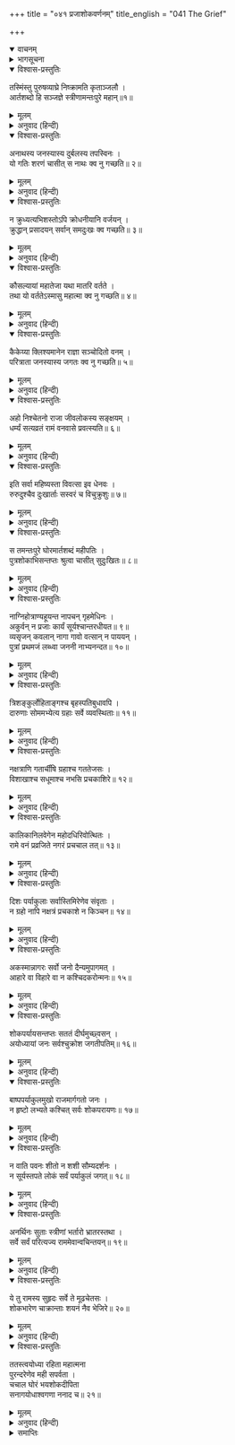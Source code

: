 +++
title = "०४१ प्रजाशोकवर्णनम्"
title_english = "041 The Grief"

+++
<details open><summary>वाचनम्</summary>
<div caption="श्रीराम-हरिसीताराममूर्ति-घनपाठिभ्यां वचनम्" class="audioEmbed" src="https://archive.org/download/Ramayana-recitation-Sriram-harisItArAmamUrti-Ghanapaati-v2/Kanda_2/Kanda_2_AYK-041-Praja_Shoka_Varnanam.mp3"></div>
</details>

<details><summary>भागसूचना</summary>

41. श्रीरामके वनगमनसे रनवासकी स्त्रियोंका विलाप तथा नगरनिवासियोंकी शोकाकुल अवस्था
</details>

<details open><summary>विश्वास-प्रस्तुतिः</summary>

तस्मिंस्तु पुरुषव्याघ्रे निष्क्रामति कृताञ्जलौ ।  
आर्तशब्दो हि सञ्जज्ञे स्त्रीणामन्तःपुरे महान्॥१॥
</details>

<details><summary>मूलम्</summary>

तस्मिंस्तु पुरुषव्याघ्रे निष्क्रामति कृताञ्जलौ ।  
आर्तशब्दो हि सञ्जज्ञे स्त्रीणामन्तःपुरे महान्॥१॥
</details>

<details><summary>अनुवाद (हिन्दी)</summary>

पुरुषसिंह श्रीरामने माताओंसहित पिताके लिये दूरसे ही हाथ जोड़ रखे थे, उसी अवस्थामें जब वे रथद्वारा नगरसे बाहर निकलने लगे, उस समय रनवासकी रानियोंमें बड़ा हाहाकार मच गया॥ १॥
</details>

<details open><summary>विश्वास-प्रस्तुतिः</summary>

अनाथस्य जनस्यास्य दुर्बलस्य तपस्विनः ।  
यो गतिः शरणं चासीत् स नाथः क्व नु गच्छति॥ २॥
</details>

<details><summary>मूलम्</summary>

अनाथस्य जनस्यास्य दुर्बलस्य तपस्विनः ।  
यो गतिः शरणं चासीत् स नाथः क्व नु गच्छति॥ २॥
</details>

<details><summary>अनुवाद (हिन्दी)</summary>

वे रोती हुई कहने लगीं—‘हाय! जो हम अनाथ, दुर्बल और शोचनीय जनोंकी गति (सब सुखोंकी प्राप्ति करानेवाले) और शरण (समस्त आपत्तियोंसे रक्षा करनेवाले) थे, वे हमारे नाथ (मनोरथ पूर्ण करनेवाले) श्रीराम कहाँ चले जा रहे हैं?॥ २॥
</details>

<details open><summary>विश्वास-प्रस्तुतिः</summary>

न क्रुध्यत्यभिशस्तोऽपि क्रोधनीयानि वर्जयन् ।  
क्रुद्धान् प्रसादयन् सर्वान् समदुःखः क्व गच्छति॥ ३॥
</details>

<details><summary>मूलम्</summary>

न क्रुध्यत्यभिशस्तोऽपि क्रोधनीयानि वर्जयन् ।  
क्रुद्धान् प्रसादयन् सर्वान् समदुःखः क्व गच्छति॥ ३॥
</details>

<details><summary>अनुवाद (हिन्दी)</summary>

‘जो किसीके द्वारा झूठा कलंक लगाये जानेपर भी क्रोध नहीं करते थे, क्रोध दिलानेवाली बातें नहीं कहते थे और रूठे हुए सभी लोगोंको मनाकर प्रसन्न कर लेते थे, वे दूसरोंके दुःखमें समवेदना प्रकट करनेवाले राम कहाँ जा रहे हैं?॥ ३॥
</details>

<details open><summary>विश्वास-प्रस्तुतिः</summary>

कौसल्यायां महातेजा यथा मातरि वर्तते ।  
तथा यो वर्ततेऽस्मासु महात्मा क्व नु गच्छति॥ ४॥
</details>

<details><summary>मूलम्</summary>

कौसल्यायां महातेजा यथा मातरि वर्तते ।  
तथा यो वर्ततेऽस्मासु महात्मा क्व नु गच्छति॥ ४॥
</details>

<details><summary>अनुवाद (हिन्दी)</summary>

‘जो महातेजस्वी महात्मा श्रीराम अपनी माता कौसल्याके साथ जैसा बर्ताव करते थे, वैसा ही बर्ताव हमारे साथ भी करते थे, वे कहाँ चले जा रहे हैं?॥ ४॥
</details>

<details open><summary>विश्वास-प्रस्तुतिः</summary>

कैकेय्या क्लिश्यमानेन राज्ञा सञ्चोदितो वनम् ।  
परित्राता जनस्यास्य जगतः क्व नु गच्छति॥ ५॥
</details>

<details><summary>मूलम्</summary>

कैकेय्या क्लिश्यमानेन राज्ञा सञ्चोदितो वनम् ।  
परित्राता जनस्यास्य जगतः क्व नु गच्छति॥ ५॥
</details>

<details><summary>अनुवाद (हिन्दी)</summary>

‘कैकेयीके द्वारा क्लेशमें डाले गये महाराजके वन जानेके लिये कहनेपर हमलोगोंकी अथवा समस्त जगत् की रक्षा करनेवाले श्रीरघुवीर कहाँ चले जा रहे हैं?॥ ५॥
</details>

<details open><summary>विश्वास-प्रस्तुतिः</summary>

अहो निश्चेतनो राजा जीवलोकस्य सङ्क्षयम् ।  
धर्म्यं सत्यव्रतं रामं वनवासे प्रवत्स्यति॥ ६॥
</details>

<details><summary>मूलम्</summary>

अहो निश्चेतनो राजा जीवलोकस्य सङ्क्षयम् ।  
धर्म्यं सत्यव्रतं रामं वनवासे प्रवत्स्यति॥ ६॥
</details>

<details><summary>अनुवाद (हिन्दी)</summary>

‘अहो! ये राजा बड़े बुद्धिहीन हैं, जो कि जीव-जगत् के आश्रयभूत, धर्मपरायण, सत्यव्रती श्रीरामको वनवासके लिये देश निकाला दे रहे हैं’॥ ६॥
</details>

<details open><summary>विश्वास-प्रस्तुतिः</summary>

इति सर्वा महिष्यस्ता विवत्सा इव धेनवः ।  
रुरुदुश्चैव दुःखार्ताः सस्वरं च विचुक्रुशुः॥ ७॥
</details>

<details><summary>मूलम्</summary>

इति सर्वा महिष्यस्ता विवत्सा इव धेनवः ।  
रुरुदुश्चैव दुःखार्ताः सस्वरं च विचुक्रुशुः॥ ७॥
</details>

<details><summary>अनुवाद (हिन्दी)</summary>

इस प्रकार वे सब-की-सब रानियाँ बछड़ोंसे बिछुड़ी हुई गौओंकी तरह दुःखसे आर्त होकर रोने और उच्चस्वरसे क्रन्दन करने लगीं॥ ७॥
</details>

<details open><summary>विश्वास-प्रस्तुतिः</summary>

स तमन्तःपुरे घोरमार्तशब्दं महीपतिः ।  
पुत्रशोकाभिसन्तप्तः श्रुत्वा चासीत् सुदुःखितः॥ ८॥
</details>

<details><summary>मूलम्</summary>

स तमन्तःपुरे घोरमार्तशब्दं महीपतिः ।  
पुत्रशोकाभिसन्तप्तः श्रुत्वा चासीत् सुदुःखितः॥ ८॥
</details>

<details><summary>अनुवाद (हिन्दी)</summary>

अन्तःपुरमें वह घोर आर्तनाद सुनकर पुत्रशोकसे संतप्त हुए महाराज दशरथ बहुत दुःखी हो गये॥ ८॥
</details>

<details open><summary>विश्वास-प्रस्तुतिः</summary>

नाग्निहोत्राण्यहूयन्त नापचन् गृहमेधिनः ।  
अकुर्वन् न प्रजाः कार्यं सूर्यश्चान्तरधीयत॥ ९॥  
व्यसृजन् कवलान् नागा गावो वत्सान् न पाययन् ।  
पुत्रां प्रथमजं लब्ध्वा जननी नाभ्यनन्दत॥ १०॥
</details>

<details><summary>मूलम्</summary>

नाग्निहोत्राण्यहूयन्त नापचन् गृहमेधिनः ।  
अकुर्वन् न प्रजाः कार्यं सूर्यश्चान्तरधीयत॥ ९॥  
व्यसृजन् कवलान् नागा गावो वत्सान् न पाययन् ।  
पुत्रां प्रथमजं लब्ध्वा जननी नाभ्यनन्दत॥ १०॥
</details>

<details><summary>अनुवाद (हिन्दी)</summary>

उस दिन अग्निहोत्र बंद हो गया, गृहस्थोंके घर भोजन नहीं बना, प्रजाओंने कोई काम नहीं किया, सूर्यदेव अस्ताचलको चले गये, हाथियोंने मुँहमें लिया हुआ चारा छोड़ दिया, गौओंने बछड़ोंको दूध नहीं पिलाया और पहले-पहल पुत्रको जन्म देकर भी कोई माता प्रसन्न नहीं हुई॥ ९-१०॥
</details>

<details open><summary>विश्वास-प्रस्तुतिः</summary>

त्रिशङ्कुर्लोहिताङ्गश्च बृहस्पतिबुधावपि ।  
दारुणाः सोममभ्येत्य ग्रहाः सर्वे व्यवस्थिताः॥ ११॥
</details>

<details><summary>मूलम्</summary>

त्रिशङ्कुर्लोहिताङ्गश्च बृहस्पतिबुधावपि ।  
दारुणाः सोममभ्येत्य ग्रहाः सर्वे व्यवस्थिताः॥ ११॥
</details>

<details><summary>अनुवाद (हिन्दी)</summary>

त्रिशंकु, मङ्गल, गुरु, बुध तथा अन्य समस्त ग्रह शुक्र, शनि आदि रातमें वक्रगतिसे चन्द्रमाके पास पहुँचकर दारुण (क्रूरकान्तियुक्त) होकर स्थित हो गये॥
</details>

<details open><summary>विश्वास-प्रस्तुतिः</summary>

नक्षत्राणि गतार्चींषि ग्रहाश्च गततेजसः ।  
विशाखाश्च सधूमाश्च नभसि प्रचकाशिरे॥ १२॥
</details>

<details><summary>मूलम्</summary>

नक्षत्राणि गतार्चींषि ग्रहाश्च गततेजसः ।  
विशाखाश्च सधूमाश्च नभसि प्रचकाशिरे॥ १२॥
</details>

<details><summary>अनुवाद (हिन्दी)</summary>

नक्षत्रोंकी कान्ति फीकी पड़ गयी और ग्रह निस्तेज हो गये । वे सब-के-सब आकाशमें विपरीत मार्गपर स्थित हो धूमाच्छन्न प्रतीत हो रहे थे॥ १२॥
</details>

<details open><summary>विश्वास-प्रस्तुतिः</summary>

कालिकानिलवेगेन महोदधिरिवोत्थितः ।  
रामे वनं प्रव्रजिते नगरं प्रचचाल तत्॥ १३॥
</details>

<details><summary>मूलम्</summary>

कालिकानिलवेगेन महोदधिरिवोत्थितः ।  
रामे वनं प्रव्रजिते नगरं प्रचचाल तत्॥ १३॥
</details>

<details><summary>अनुवाद (हिन्दी)</summary>

आकाशमें छायी हुई मेघमाला वायुके वेगसे उमड़े हुए समुद्रके समान प्रतीत होती थी । श्रीरामके वनको जाते समय वह सारा नगर जोर-जोरसे हिलने लगा (वहाँ भूकम्प आ गया)॥ १३॥
</details>

<details open><summary>विश्वास-प्रस्तुतिः</summary>

दिशः पर्याकुलाः सर्वास्तिमिरेणेव संवृताः ।  
न ग्रहो नापि नक्षत्रं प्रचकाशे न किञ्चन॥ १४॥
</details>

<details><summary>मूलम्</summary>

दिशः पर्याकुलाः सर्वास्तिमिरेणेव संवृताः ।  
न ग्रहो नापि नक्षत्रं प्रचकाशे न किञ्चन॥ १४॥
</details>

<details><summary>अनुवाद (हिन्दी)</summary>

समस्त दिशाएँ व्याकुल हो उठीं, उनमें अन्धकार-सा छा गया । न कोई ग्रह प्रकाशित होता था, न नक्षत्र॥
</details>

<details open><summary>विश्वास-प्रस्तुतिः</summary>

अकस्मान्नागरः सर्वो जनो दैन्यमुपागमत् ।  
आहारे वा विहारे वा न कश्चिदकरोन्मनः॥ १५॥
</details>

<details><summary>मूलम्</summary>

अकस्मान्नागरः सर्वो जनो दैन्यमुपागमत् ।  
आहारे वा विहारे वा न कश्चिदकरोन्मनः॥ १५॥
</details>

<details><summary>अनुवाद (हिन्दी)</summary>

सहसा सारे नागरिक दीन-दशाको प्राप्त हो गये । किसीने भी आहार या विहारमें मन नहीं लगाया॥ १५॥
</details>

<details open><summary>विश्वास-प्रस्तुतिः</summary>

शोकपर्यायसन्तप्तः सततं दीर्घमुच्छ्वसन् ।  
अयोध्यायां जनः सर्वश्चुक्रोश जगतीपतिम्॥ १६॥
</details>

<details><summary>मूलम्</summary>

शोकपर्यायसन्तप्तः सततं दीर्घमुच्छ्वसन् ।  
अयोध्यायां जनः सर्वश्चुक्रोश जगतीपतिम्॥ १६॥
</details>

<details><summary>अनुवाद (हिन्दी)</summary>

अयोध्यावासी सब लोग शोकपरम्परासे संतप्त हो निरन्तर लंबी साँस खींचते हुए राजा दशरथको कोसने लगे॥ १६॥
</details>

<details open><summary>विश्वास-प्रस्तुतिः</summary>

बाष्पपर्याकुलमुखो राजमार्गगतो जनः ।  
न हृष्टो लभ्यते कश्चित् सर्वः शोकपरायणः॥ १७॥
</details>

<details><summary>मूलम्</summary>

बाष्पपर्याकुलमुखो राजमार्गगतो जनः ।  
न हृष्टो लभ्यते कश्चित् सर्वः शोकपरायणः॥ १७॥
</details>

<details><summary>अनुवाद (हिन्दी)</summary>

सड़कपर निकला हुआ कोई भी मनुष्य प्रसन्न नहीं दिखायी देता था । सबका मुख आँसुओंसे भीगा हुआ था और सभी शोकमग्न हो रहे थे॥ १७॥
</details>

<details open><summary>विश्वास-प्रस्तुतिः</summary>

न वाति पवनः शीतो न शशी सौम्यदर्शनः ।  
न सूर्यस्तपते लोकं सर्वं पर्याकुलं जगत्॥ १८॥
</details>

<details><summary>मूलम्</summary>

न वाति पवनः शीतो न शशी सौम्यदर्शनः ।  
न सूर्यस्तपते लोकं सर्वं पर्याकुलं जगत्॥ १८॥
</details>

<details><summary>अनुवाद (हिन्दी)</summary>

शीतल वायु नहीं चलती थी । चन्द्रमा सौम्य नहीं दिखायी देता था । सूर्य भी जगत् को उचित मात्रामें ताप या प्रकाश नहीं दे रहा था । सारा संसार ही व्याकुल हो उठा था॥ १८॥
</details>

<details open><summary>विश्वास-प्रस्तुतिः</summary>

अनर्थिनः सुताः स्त्रीणां भर्तारो भ्रातरस्तथा ।  
सर्वे सर्वं परित्यज्य राममेवान्वचिन्तयन्॥ १९॥
</details>

<details><summary>मूलम्</summary>

अनर्थिनः सुताः स्त्रीणां भर्तारो भ्रातरस्तथा ।  
सर्वे सर्वं परित्यज्य राममेवान्वचिन्तयन्॥ १९॥
</details>

<details><summary>अनुवाद (हिन्दी)</summary>

बालक माँ-बापको भूल गये । पतियोंको स्त्रियोंकी याद नहीं आती थी और भाई भाईका स्मरण नहीं करते थे—सभी सब कुछ छोड़कर केवल श्रीरामका ही चिन्तन करने लगे॥ १९॥
</details>

<details open><summary>विश्वास-प्रस्तुतिः</summary>

ये तु रामस्य सुहृदः सर्वे ते मूढचेतसः ।  
शोकभारेण चाक्रान्ताः शयनं नैव भेजिरे॥ २०॥
</details>

<details><summary>मूलम्</summary>

ये तु रामस्य सुहृदः सर्वे ते मूढचेतसः ।  
शोकभारेण चाक्रान्ताः शयनं नैव भेजिरे॥ २०॥
</details>

<details><summary>अनुवाद (हिन्दी)</summary>

जो श्रीरामके मित्र थे, वे सब तो और भी अपनी सुध-बुध खो बैठे थे । शोकके भारसे आक्रान्त होनेके कारण वे रातमें सोयेतक नहीं॥ २०॥
</details>

<details open><summary>विश्वास-प्रस्तुतिः</summary>

ततस्त्वयोध्या रहिता महात्मना  
पुरन्दरेणेव मही सपर्वता ।  
चचाल घोरं भयशोकदीपिता  
सनागयोधाश्वगणा ननाद च॥ २१॥
</details>

<details><summary>मूलम्</summary>

ततस्त्वयोध्या रहिता महात्मना  
पुरन्दरेणेव मही सपर्वता ।  
चचाल घोरं भयशोकदीपिता  
सनागयोधाश्वगणा ननाद च॥ २१॥
</details>

<details><summary>अनुवाद (हिन्दी)</summary>

इस प्रकार सारी अयोध्यापुरी श्रीरामसे रहित होकर भय और शोकसे प्रज्वलित-सी होकर उसी प्रकार घोर हलचलमें पड़ गयी, जैसे देवराज इन्द्रसे रहित हुई मेरु-पर्वतसहित यह पृथ्वी डगमगाने लगती है । हाथी, घोड़े और सैनिकोंसहित उस नगरीमें भयंकर आर्तनाद होने लगा॥
</details>

<details><summary>समाप्तिः</summary>

इत्यार्षे श्रीमद्रामायणे वाल्मीकीये आदिकाव्येऽयोध्याकाण्डे एकचत्वारिंशः सर्गः॥ ४१॥  
इस प्रकार श्रीवाल्मीकिनिर्मित आर्षरामायण आदिकाव्यके अयोध्याकाण्डमें इकतालीसवाँ सर्ग पूरा हुआ॥ ४१॥
</details>

